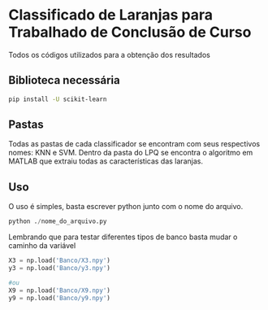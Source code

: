 # Classificado de Laranjas para Trabalhado de Conclusão de Curso

Todos os códigos utilizados para a obtenção dos resultados

## Biblioteca necessária

```bash
pip install -U scikit-learn
```

## Pastas

Todas as pastas de cada classificador se encontram com seus respectivos nomes: KNN e SVM.
Dentro da pasta do LPQ se encontra o algoritmo em MATLAB que extraiu todas as características das laranjas.


## Uso

O uso é simples, basta escrever python junto com o nome do arquivo. 

```python
python ./nome_do_arquivo.py
```

Lembrando que para testar diferentes tipos de banco basta mudar o caminho da variável

```python
X3 = np.load('Banco/X3.npy')
y3 = np.load('Banco/y3.npy')

#ou
X9 = np.load('Banco/X9.npy')
y9 = np.load('Banco/y9.npy')
```
